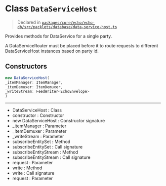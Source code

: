# Class `DataServiceHost`
> Declared in [`packages/core/echo/echo-db/src/packlets/database/data-service-host.ts`](https://github.com/dxos/protocols/blob/main/packages/core/echo/echo-db/src/packlets/database/data-service-host.ts#L35)

Provides methods for DataService for a single party.

A DataServiceRouter must be placed before it to route requests to different DataServiceHost instances based on party id.

## Constructors
```ts
new DataServiceHost(
_itemManager: ItemManager,
_itemDemuxer: ItemDemuxer,
_writeStream: FeedWriter<EchoEnvelope>
)
```

---
- DataServiceHost : Class
- constructor : Constructor
- new DataServiceHost : Constructor signature
- _itemManager : Parameter
- _itemDemuxer : Parameter
- _writeStream : Parameter
- subscribeEntitySet : Method
- subscribeEntitySet : Call signature
- subscribeEntityStream : Method
- subscribeEntityStream : Call signature
- request : Parameter
- write : Method
- write : Call signature
- request : Parameter
